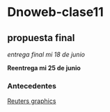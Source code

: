 # Dnoweb-clase11
## propuesta final

*entrega final mi 18 de junio*

**Reentrega mi 25 de junio**

### Antecedentes 
[Reuters graphics](https://www.reuters.com/graphics/)
